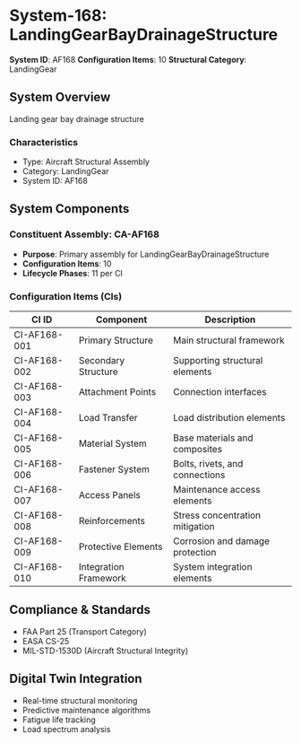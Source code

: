 # System-168: LandingGearBayDrainageStructure

**System ID**: AF168
**Configuration Items**: 10
**Structural Category**: LandingGear

## System Overview

Landing gear bay drainage structure

### Characteristics
- Type: Aircraft Structural Assembly
- Category: LandingGear
- System ID: AF168

## System Components

### Constituent Assembly: CA-AF168
- **Purpose**: Primary assembly for LandingGearBayDrainageStructure
- **Configuration Items**: 10
- **Lifecycle Phases**: 11 per CI

### Configuration Items (CIs)

| CI ID | Component | Description |
|-------|-----------|-------------|
| CI-AF168-001 | Primary Structure | Main structural framework |
| CI-AF168-002 | Secondary Structure | Supporting structural elements |
| CI-AF168-003 | Attachment Points | Connection interfaces |
| CI-AF168-004 | Load Transfer | Load distribution elements |
| CI-AF168-005 | Material System | Base materials and composites |
| CI-AF168-006 | Fastener System | Bolts, rivets, and connections |
| CI-AF168-007 | Access Panels | Maintenance access elements |
| CI-AF168-008 | Reinforcements | Stress concentration mitigation |
| CI-AF168-009 | Protective Elements | Corrosion and damage protection |
| CI-AF168-010 | Integration Framework | System integration elements |

## Compliance & Standards
- FAA Part 25 (Transport Category)
- EASA CS-25
- MIL-STD-1530D (Aircraft Structural Integrity)

## Digital Twin Integration
- Real-time structural monitoring
- Predictive maintenance algorithms
- Fatigue life tracking
- Load spectrum analysis
